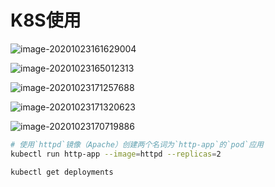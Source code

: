 # K8S使用

![image-20201023161629004](D:\docker-k8s\k8s-learn\K8S使用.assets\image-20201023161629004.png)

![image-20201023165012313](D:\docker-k8s\k8s-learn\K8S使用.assets\image-20201023165012313.png)

![image-20201023171257688](D:\docker-k8s\k8s-learn\K8S使用.assets\image-20201023171257688.png)

![image-20201023171320623](D:\docker-k8s\k8s-learn\K8S使用.assets\image-20201023171320623.png)

![image-20201023170719886](D:\docker-k8s\k8s-learn\K8S使用.assets\image-20201023170719886.png)

```bash
# 使用`httpd`镜像（Apache）创建两个名词为`http-app`的`pod`应用
kubectl run http-app --image=httpd --replicas=2

kubectl get deployments



```

